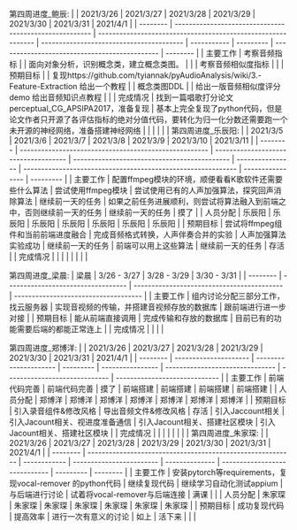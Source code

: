 第四周进度_鲍辰:
|          | 2021/3/26                                              | 2021/3/27                                                    | 2021/3/28                                | 2021/3/29   | 2021/3/30 | 2021/3/31                                     | 2021/4/1 |
| -------- | ------------------------------------------------------ | ------------------------------------------------------------ | ---------------------------------------- | ----------- | --------- | --------------------------------------------- | -------- |
| 主要工作 | 考察音频指标                                           |                                                              | 面向对象分析，识别概念类，建立概念类图。 |             |           | 考察音频相似度指标                            |          |
| 预期目标 |                                                        | 复现https://github.com/tyiannak/pyAudioAnalysis/wiki/3.-Feature-Extraction 给出一个教程 |                                          | 概念类图DDL |           | 给出一版音频相似度评分demo 给出音频知识点教程 |          |
| 完成情况 | 找到一篇唱歌打分论文perceptual_CG_APSIPA2017，准备复现 | 基本上完全复现了python代码，但是论文作者只开源了各评估指标的绝对分值代码，要转化为归一化分数还需要跑一个未开源的神经网络，准备搭建神经网络 |                                          |             |           |                                               |          |
第四周进度_乐辰阳:
|          | 2021/3/5                                              | 2021/3/6                             | 2021/3/7                                     | 2021/3/8         | 2021/3/9                                                     | 2021/3/10        | 2021/3/11 |
| -------- | ----------------------------------------------------- | ------------------------------------ | -------------------------------------------- | ---------------- | ------------------------------------------------------------ | ---------------- | --------- |
| 主要工作 | 配置ffmpeg模块的环境，顺便看看K歌软件还需要些什么算法 | 尝试使用ffmpeg模块                   | 尝试使用已有的人声加强算法，探究回声消除算法 | 继续前一天的任务 | 如果之前任务进展顺利，则尝试将算法融入到前端之中，否则继续前一天的任务 | 继续前一天的任务 | 摸了      |
| 人员分配 | 乐辰阳                                                | 乐辰阳                               | 乐辰阳                                       | 乐辰阳           | 乐辰阳                                                       | 乐辰阳           | 乐辰阳    |
| 预期目标 | 尝试将ffmpeg组件和当前前端进度融合                    | 完成音频格式转换，人声伴奏合并的实验 | 人声加强算法实验成功                         | 继续前一天的任务 | 前端可以用上这些算法                                         | 继续前一天的任务 | 存活      |
| 完成情况 |                                                       |                                      |                                              |                  |                                                              |                  |           |


第四周进度_梁晨:
| 梁晨     | 3/26 - 3/27                        | 3/28 - 3/29                                | 3/30 - 3/31                          |
| -------- | ---------------------------------- | ------------------------------------------ | ------------------------------------ |
| 主要工作 | 组内讨论分配三部分工作，找云服务器 | 实现音视频的传输，并搭建音视频存放的数据库 | 跟前端进行进一步对接                 |
| 预期目标 | 能从前端直接调用                   | 完成传输和存放的数据库                     | 目前已有的功能需要后端的都能正常连上 |
| 完成情况 |                                    |                                            |                                      |


第四周进度_郑博洋:
|          | 2021/3/26             | 2021/3/27             | 2021/3/28 | 2021/3/29        | 2021/3/30                       | 2021/3/31                     | 2021/4/1                      |
| -------- | --------------------- | --------------------- | --------- | ---------------- | ------------------------------- | ----------------------------- | ----------------------------- |
| 主要工作 | 前端代码完善          | 前端代码完善          | 摸了      | 前端搭建         | 前端搭建                        | 前端搭建                      | 前端搭建                      |
| 人员分配 | 郑博洋                | 郑博洋                | 郑博洋    | 郑博洋           | 郑博洋                          | 郑博洋                        | 郑博洋                        |
| 预期目标 | 引入录音组件&修改风格 | 导出音频文件&修改风格 | 存活      | 引入Jaccount相关 | 引入Jacount相关、视进度准备通信 | 引入Jacount相关、搭建社区模块 | 引入Jacount相关、搭建社区模块 |
| 完成情况 |                       |                       |           |                  |                                 |                               |                               |
第四周进度_朱家琛:
|          | 2021/3/26                                                  | 2021/3/27    | 2021/3/28                | 2021/3/29      | 2021/3/30                     | 2021/3/31 | 2021/4/1 |
| -------- | ---------------------------------------------------------- | ------------ | ------------------------ | -------------- | ----------------------------- | --------- | -------- |
| 主要工作 | 安装pytorch等requirements，复现vocal-remover  的python代码 | 继续复现代码 | 继续学习自动化测试appium | 与后端进行讨论 | 试着将vocal-remover与后端连接 | 满课      |          |
| 人员分配 | 朱家琛                                                     | 朱家琛       | 朱家琛                   | 朱家琛         | 朱家琛                        | 朱家琛    | 朱家琛   |
| 预期目标 | 成功复现代码                                               | 提高效率     | 进行一次有意义的讨论     | 如上           | 活下来                        |           |          |
